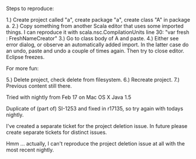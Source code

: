 Steps to reproduce:

1.) Create project called "a", create package "a", create class "A" in package a.
2.) Copy something from another Scala editor that uses some imported things. I can reproduce it with scala.nsc.CompilationUnits line 30: "var fresh : FreshNameCreator"
3.) Go to class body of A and paste.
4.) Either see error dialog, or observe an automatically added import. In the latter case do an undo, paste and undo a couple of times again. Then try to close editor. Eclipse freezes.

For more fun:

5.) Delete project, check delete from filesystem.
6.) Recreate project.
7.) Previous content still there.

Tried with nightly from Feb 17 on Mac OS X Java 1.5

Duplicate of (part of) SI-1253 and fixed in r17135, so try again with todays nightly.

I've created a separate ticket for the project deletion issue. In future please create separate tickets for distinct issues.

Hmm ... actually, I can't reproduce the project deletion issue at all with the most recent nightly.
